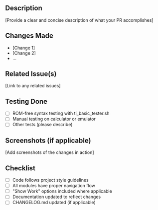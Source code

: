 ## Description
[Provide a clear and concise description of what your PR accomplishes]

## Changes Made
- [Change 1]
- [Change 2]
- ...

## Related Issue(s)
[Link to any related issues]

## Testing Done
- [ ] ROM-free syntax testing with ti_basic_tester.sh
- [ ] Manual testing on calculator or emulator
- [ ] Other tests (please describe)

## Screenshots (if applicable)
[Add screenshots of the changes in action]

## Checklist
- [ ] Code follows project style guidelines
- [ ] All modules have proper navigation flow
- [ ] "Show Work" options included where applicable
- [ ] Documentation updated to reflect changes
- [ ] CHANGELOG.md updated (if applicable)
